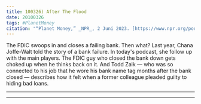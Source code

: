 ```yaml
---
title: 100326) After The Flood
date: 20100326
tags: #PlanetMoney
citation: "“Planet Money,” _NPR_, 2 Juni 2023. [https://www.npr.org/podcasts/510289/planet-money](https://www.npr.org/podcasts/510289/planet-money) (diakses 4 Juni 2023)."
---
```


The FDIC swoops in and closes a failing bank. Then what? Last year, Chana Joffe-Walt told the story of a bank failure. In today's podcast, she follow up with the main players. The FDIC guy who closed the bank down gets choked up when he thinks back on it. And Todd Zalk — who was so connected to his job that he wore his bank name tag months after the bank closed — describes how it felt when a former colleague pleaded guilty to hiding bad loans.

----



----
